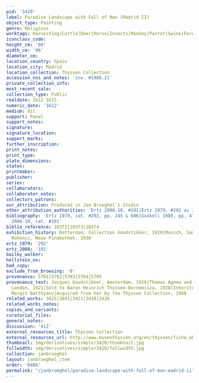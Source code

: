 ```yaml
---
pid: '3420'
label: Paradise Landscape with Fall of Man (Madrid II)
object_type: Painting
genre: Religious
worktags: Harvesting|Cattle|Deer|Horse|Insects|Monkey|Parrot|Swine|Forest|Old Testament|Paradise
iconclass_code:
height_cm: '60'
width_cm: '96'
diameter_cm:
location_country: Spain
location_city: Madrid
location_collection: Thyssen Collection
accession_nos_and_notes: 'inv. #1988.21'
private_collection_info:
most_recent_sale:
collection_type: Public
realdate: 1612-1615
numeric_date: '1612'
medium: Oil
support: Panel
support_notes:
signature:
signature_location:
support_marks:
further_inscription:
print_notes:
print_type:
plate_dimensions:
states:
printmaker:
publisher:
series:
collaborators:
collaborator_notes:
collectors_patrons:
our_attribution: Produced in Jan Brueghel's Studio
other_attribution_authorities: 'Ertz 2008-10, #191|Ertz 1979, #292 as Jan and Studio'
bibliography: 'Ertz 1979, cat. #292, pp. 245 & 606|Gaskell 1989, pp. 474-477|Ertz
  2008-10, cat. #191'
biblio_reference: 10372|10373|10374
exhibition_history: Rotterdam, Collection Goudstikker, 1920|Munich, Sammlung Schloss
  Rohoncz, Neue Pinakothek, 1930
ertz_1979: '292'
ertz_2008: '191'
bailey_walker:
hollstein_no:
bad_copy:
exclude_from_browsing: '0'
provenance: 5701|5702|5703|5704|5705
provenance_text: Jacques Goudstikker, Amsterdam, 1920|Thomas Agnew and Sons Ltd.,
  London, 1921|Sold to Baron Heinrich Thyssen-Bornemisza, 1928|Inherited by Grafin
  Margit Batthyany|Acquired from her by the Thyssen Collection, 1988
related_works: 3425|3841|3421|3418|3426
related_works_notes:
copies_and_variants:
curatorial_files:
general_notes:
discussion: '412'
external_resources_title: Thyssen Collection
external_resources_url: http://www.museothyssen.org/en/thyssen/ficha_obra/30
thumbnail: img/derivatives/simple/3420/thumbnail.jpg
fullwidth: img/derivatives/simple/3420/fullwidth.jpg
collection: janbrueghel
layout: janbrueghel_item
order: '0486'
permalink: "/janbrueghel/paradise-landscape-with-fall-of-man-madrid-ii"
---
```

